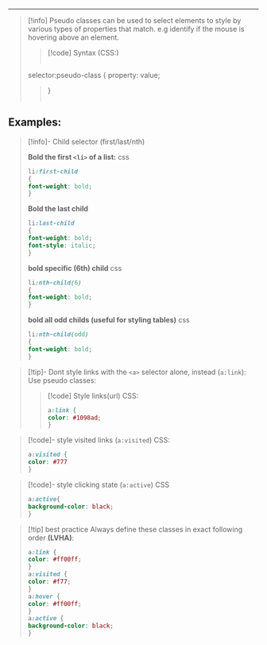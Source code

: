 ***
>[!info]
>Pseudo classes can be used to select elements to style by various types of properties that match.
>e.g identify if the mouse is hovering above an element.
>>[!code] Syntax
>>(CSS:)
>>```css
>selector:pseudo-class {
>property: value;
>>}
>>```


## Examples:
>[!info]- Child selector (first/last/nth)
>
>**Bold the first `<li>` of a list:**
>css
>```css
>li:first-child
>{
>font-weight: bold;
>}
>```
>**Bold the last child**
>```css
>li:last-child
>{
>font-weight: bold;
>font-style: italic;
>}
>```
>**bold specific (6th) child**
>css
>```css
>li:nth-child(6)
>{
>font-weight: bold;
>}
>```
>**bold all odd childs (useful for styling tables)**
>css
>```css
>li:nth-child(odd)
>{
>font-weight: bold;
>}
>```

>[!tip]- Dont style links with the `<a>` selector alone, instead (`a:link`):
>Use pseudo classes:
>>[!code] Style links(url)
>>CSS:
>>```css
>>a:link {
>>color: #1098ad;
>>}
>>```

>[!code]- style visited links (`a:visited`)
>CSS:
>```css
>a:visited {
>color: #777
>}
>```

>[!code]- style clicking state (`a:active`)
>CSS
>```css
>a:active{
>background-color: black;
>}
>```

>[!tip] best practice
>Always define these classes in exact following order **(LVHA)**:
>```css
>a:link {
>color: #ff00ff;
>}
>a:visited {
>color: #f77;
>}
>a:hover {
>color: #ff00ff;
>}
>a:active {
>background-color: black;
>}
>```

